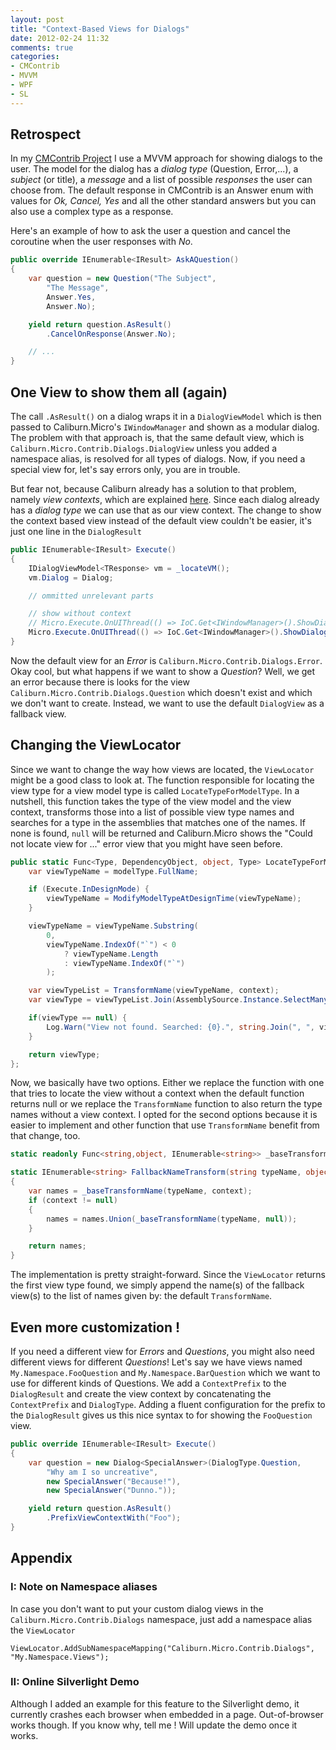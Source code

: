 ```yaml
---
layout: post
title: "Context-Based Views for Dialogs"
date: 2012-02-24 11:32
comments: true
categories: 
- CMContrib
- MVVM
- WPF
- SL
---
```

## Retrospect
In my [CMContrib Project](/projects/cmcontrib.html) I use a MVVM approach for
showing dialogs to the user. The model for the dialog has a _dialog type_
(Question, Error,...), a _subject_ (or title), a _message_ and a list of
possible _responses_ the user can choose from. The default response in CMContrib
is an Answer enum with values for _Ok, Cancel, Yes_ and all the other standard
answers but you can also use a complex type as a response.

Here's an example of how to ask the user a question and cancel the coroutine
when the user responses with _No_.
``` csharp
public override IEnumerable<IResult> AskAQuestion()
{
    var question = new Question("The Subject",
        "The Message",
        Answer.Yes,
        Answer.No);

    yield return question.AsResult()
        .CancelOnResponse(Answer.No);

    // ...
}
```

## One View to show them all (again)
The call `.AsResult()` on a dialog wraps it in a `DialogViewModel` which is then
passed to Caliburn.Micro's `IWindowManager` and shown as a modular dialog. The problem
with that approach is, that the same default view, which is `Caliburn.Micro.Contrib.Dialogs.DialogView` unless you added a namespace alias, is resolved for all types of dialogs. Now, if you need a special view for, let's say errors only, you are in trouble.

But fear not, because Caliburn already has a solution to that problem, namely _view contexts_, which are explained [here](http://devlicio.us/blogs/rob_eisenberg/archive/2010/11/18/caliburn-micro-soup-to-nuts-part-6d-a-billy-hollis-hybrid-shell.aspx). Since each dialog already has a _dialog type_ we can use that as our view context. The change to show the context based view instead of the default view couldn't be easier, it's just one line in the `DialogResult`
``` csharp
public IEnumerable<IResult> Execute()
{
    IDialogViewModel<TResponse> vm = _locateVM();
    vm.Dialog = Dialog;

    // ommitted unrelevant parts

    // show without context
    // Micro.Execute.OnUIThread(() => IoC.Get<IWindowManager>().ShowDialog(vm));
    Micro.Execute.OnUIThread(() => IoC.Get<IWindowManager>().ShowDialog(vm, Dialog.DialogType));
}
```
Now the default view for an _Error_ is `Caliburn.Micro.Contrib.Dialogs.Error`.
Okay cool, but what happens if we want to show a _Question_? Well, we get an
error because there is looks for the view
`Caliburn.Micro.Contrib.Dialogs.Question` which doesn't exist and which we don't
want to create. Instead, we want to use the default `DialogView` as a fallback view.

## Changing the ViewLocator
Since we want to change the way how views are located, the `ViewLocator` might
be a good class to look at. The function responsible for locating the view type for
a view model type is called `LocateTypeForModelType`. In a nutshell, this function takes the
type of the view model and the view context, transforms those into a list of
possible view type names and searches for a type in the assemblies that matches
one of the names. If none is found, `null` will be returned and Caliburn.Micro
shows the "Could not locate view for ..." error view that you might have seen
before.
``` csharp
public static Func<Type, DependencyObject, object, Type> LocateTypeForModelType = (modelType, displayLocation, context) => {
    var viewTypeName = modelType.FullName;

    if (Execute.InDesignMode) {
        viewTypeName = ModifyModelTypeAtDesignTime(viewTypeName);
    }

    viewTypeName = viewTypeName.Substring(
        0,
        viewTypeName.IndexOf("`") < 0
            ? viewTypeName.Length
            : viewTypeName.IndexOf("`")
        );

    var viewTypeList = TransformName(viewTypeName, context);
    var viewType = viewTypeList.Join(AssemblySource.Instance.SelectMany(a => a.GetExportedTypes()), n => n, t => t.FullName, (n, t) => t).FirstOrDefault();

    if(viewType == null) {
        Log.Warn("View not found. Searched: {0}.", string.Join(", ", viewTypeList.ToArray()));
    }

    return viewType;
};
```
Now, we basically have two options. Either we replace the function with one that
tries to locate the view without a context when the default function returns
null or we replace the `TransformName` function to also return the type names
without a view context.
I opted for the second options because it is easier to implement and other
function that use `TransformName` benefit from that change, too.
``` csharp
static readonly Func<string,object, IEnumerable<string>> _baseTransformName = Micro.ViewLocator.TransformName;

static IEnumerable<string> FallbackNameTransform(string typeName, object context)
{
    var names = _baseTransformName(typeName, context);
    if (context != null)
    {
        names = names.Union(_baseTransformName(typeName, null));
    }

    return names;
}
```
The implementation is pretty straight-forward. Since the `ViewLocator` returns the first view type found, we simply append the name(s) of the fallback view(s) to the list of names given by: the default `TransformName`.

## Even more customization !
If you need a different view for _Errors_ and _Questions_, you might also need
different views for different _Questions_! Let's say we have views named
`My.Namespace.FooQuestion` and `My.Namespace.BarQuestion` which we want to use for different
kinds of Questions. We add a `ContextPrefix` to the `DialogResult` and create
the view context by concatenating the `ContextPrefix` and `DialogType`. Adding a
fluent configuration for the prefix to the `DialogResult` gives us this nice
syntax to for showing the `FooQuestion` view.
``` csharp
public override IEnumerable<IResult> Execute()
{
    var question = new Dialog<SpecialAnswer>(DialogType.Question,
        "Why am I so uncreative",
        new SpecialAnswer("Because!"),
        new SpecialAnswer("Dunno."));

    yield return question.AsResult()
        .PrefixViewContextWith("Foo");
}
```

## Appendix
### I: Note on Namespace aliases
In case you don't want to put your custom dialog views in the `Caliburn.Micro.Contrib.Dialogs` namespace, just add a namespace alias the `ViewLocator`
```
ViewLocator.AddSubNamespaceMapping("Caliburn.Micro.Contrib.Dialogs", "My.Namespace.Views");
```

### II: Online Silverlight Demo
Although I added an example for this feature to the Silverlight demo, it
currently crashes each browser when embedded in a page. Out-of-browser works
though. If you know why, tell me ! Will update the demo once it works.
